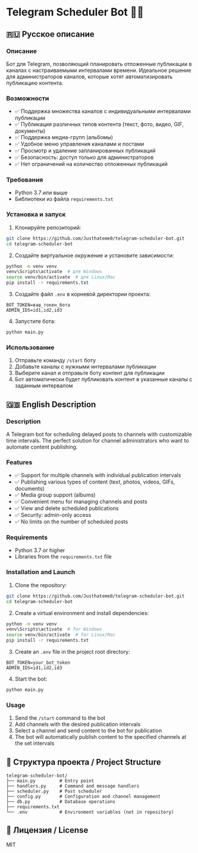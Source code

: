 # Telegram Scheduler Bot 🤖📅

## 🇷🇺 Русское описание

### Описание
Бот для Telegram, позволяющий планировать отложенные публикации в каналах с настраиваемыми интервалами времени. Идеальное решение для администраторов каналов, которые хотят автоматизировать публикацию контента.

### Возможности
- ✅ Поддержка множества каналов с индивидуальными интервалами публикации
- ✅ Публикация различных типов контента (текст, фото, видео, GIF, документы)
- ✅ Поддержка медиа-групп (альбомы)
- ✅ Удобное меню управления каналами и постами
- ✅ Просмотр и удаление запланированных публикаций
- ✅ Безопасность: доступ только для администраторов
- ✅ Нет ограничений на количество отложенных публикаций

### Требования
- Python 3.7 или выше
- Библиотеки из файла `requirements.txt`

### Установка и запуск
1. Клонируйте репозиторий:
```bash
git clone https://github.com/Justhateme0/telegram-scheduler-bot.git
cd telegram-scheduler-bot
```

2. Создайте виртуальное окружение и установите зависимости:
```bash
python -m venv venv
venv\Scripts\activate  # для Windows
source venv/bin/activate  # для Linux/Mac
pip install -r requirements.txt
```

3. Создайте файл `.env` в корневой директории проекта:
```
BOT_TOKEN=ваш_токен_бота
ADMIN_IDS=id1,id2,id3
```

4. Запустите бота:
```bash
python main.py
```

### Использование
1. Отправьте команду `/start` боту
2. Добавьте каналы с нужными интервалами публикации
3. Выберите канал и отправьте боту контент для публикации
4. Бот автоматически будет публиковать контент в указанные каналы с заданным интервалом

## 🇬🇧 English Description

### Description
A Telegram bot for scheduling delayed posts to channels with customizable time intervals. The perfect solution for channel administrators who want to automate content publishing.

### Features
- ✅ Support for multiple channels with individual publication intervals
- ✅ Publishing various types of content (text, photos, videos, GIFs, documents)
- ✅ Media group support (albums)
- ✅ Convenient menu for managing channels and posts
- ✅ View and delete scheduled publications
- ✅ Security: admin-only access
- ✅ No limits on the number of scheduled posts

### Requirements
- Python 3.7 or higher
- Libraries from the `requirements.txt` file

### Installation and Launch
1. Clone the repository:
```bash
git clone https://github.com/Justhateme0/telegram-scheduler-bot.git
cd telegram-scheduler-bot
```

2. Create a virtual environment and install dependencies:
```bash
python -m venv venv
venv\Scripts\activate  # for Windows
source venv/bin/activate  # for Linux/Mac
pip install -r requirements.txt
```

3. Create an `.env` file in the project root directory:
```
BOT_TOKEN=your_bot_token
ADMIN_IDS=id1,id2,id3
```

4. Start the bot:
```bash
python main.py
```

### Usage
1. Send the `/start` command to the bot
2. Add channels with the desired publication intervals
3. Select a channel and send content to the bot for publication
4. The bot will automatically publish content to the specified channels at the set intervals

## 📝 Структура проекта / Project Structure
```
telegram-scheduler-bot/
├── main.py         # Entry point
├── handlers.py     # Command and message handlers
├── scheduler.py    # Post scheduler
├── config.py       # Configuration and channel management
├── db.py           # Database operations
├── requirements.txt
└── .env            # Environment variables (not in repository)
```

## 📜 Лицензия / License
MIT 

